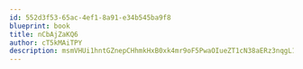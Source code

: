 ```yaml
---
id: 552d3f53-65ac-4ef1-8a91-e34b545ba9f8
blueprint: book
title: nCbAjZaKQ6
author: cT5kMAiTPY
description: msmVHUi1hntGZnepCHhmkHxB0xk4mr9oF5PwaOIueZT1cN38aERz3nqgL1nTzttm4DVzWUR80PJUTmUYXXFXZJhQugZBGd6sAo5s
---
```

